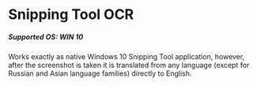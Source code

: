 # Snipping Tool OCR

##### Supported OS: WIN 10

Works exactly as native Windows 10 Snipping Tool application, however, after the screenshot is taken it is translated from any language (except for Russian and Asian language families) directly to English.
